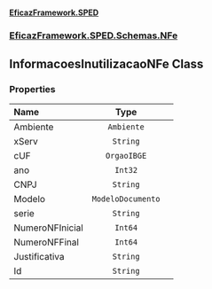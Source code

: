 #### [EficazFramework.SPED](EficazFrameworkSPED.md 'EficazFramework SPED')
### [EficazFramework.SPED.Schemas.NFe](EficazFramework.SPED.Schemas.NFe.md 'EficazFramework.SPED.Schemas.NFe')

## InformacoesInutilizacaoNFe Class
### Properties

| Name | Type | |
| :--- | :---: | :--- |
| Ambiente | `Ambiente` |  |
| xServ | `String` |  |
| cUF | `OrgaoIBGE` |  |
| ano | `Int32` |  |
| CNPJ | `String` |  |
| Modelo | `ModeloDocumento` |  |
| serie | `String` |  |
| NumeroNFInicial | `Int64` |  |
| NumeroNFFinal | `Int64` |  |
| Justificativa | `String` |  |
| Id | `String` |  |
